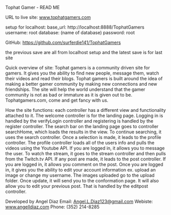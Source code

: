 Tophat Gamer - READ ME

URL to live site:
www.tophatgamers.com

setup for localhost:
base_url: http://localhost:8888/TophatGamers
username: root
database: (name of database)
password: root

GitHub:
https://github.com/surferdie141/TophatGamers

the previous save are all from localhost setup and the latest save is for last site

Quick overview of site:
Tophat gamers is a community driven site for gamers. It gives you the ability to find new people, message them, watch their videos and read their blogs. Tophat gamers is built around the idea of making a better gamer community  by making new connections and new friendships. The site will help the world understand that the gamer community is not as bad or immature as it is given out to be. Tophatgamers.com,  come and get fancy with us.


How the site functions:
each controller has a different view and functionality attached to it.  The welcome controller is for the landing page. Logging in is handled by the verifyLogin controller and registering is handled by the register controller.  The search bar on the landing page goes to controller searchHome, which loads the results in the view.  To continue searching, it uses the search controller.  Once a selection is made, it leads to the profile controller. The profile controller loads all of the users info and pulls the videos using the Youtube API. If you are logged in, it allows you to message the user.  To watch the stream, it goes to the stream controller and then pulls from the Twitch.tv API.  If any post are made, it leads to the post controller.  If you are logged in, it allows you comment on the post.  Once you are logged in, it gives you the ability to edit your account information ex. upload an image or change my username.  The images uploaded go to the upload folder.  Once update, it will send you to the conformation page.  It will also allow you to edit your previous post.  That is handled by the editpost controller.


Developed by Angel Diaz
Email:   Angel.L.Diaz123@gmail.com
Webiste: www.angelldiaz.com
Phone:   (352) 214-8285